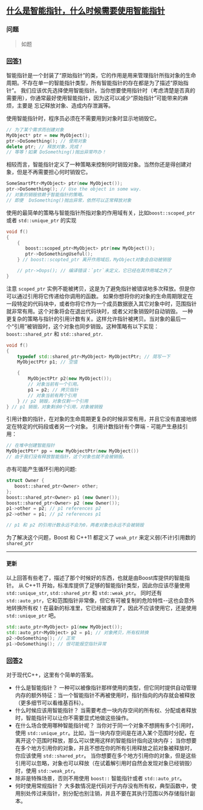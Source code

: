 ## [什么是智能指针，什么时候需要使用智能指针](https://stackoverflow.com/questions/106508/what-is-a-smart-pointer-and-when-should-i-use-one)
### 问题

> 如题

### [回答1](https://stackoverflow.com/a/106614)

智能指针是一个封装了“原始指针”的类，它的作用是用来管理指针所指对象的生命周期。不存在单一的智能指针类型，所有智能指针的存在都是为了描述“原始指针”。
我们应该优先选择使用智能指针。当你想要使用指针时（考虑清楚是否真的需要用），你通常最好使用智能指针，因为这可以减少“原始指针”可能带来的麻烦，主要是
忘记释放对象、造成内存泄漏等。

使用智能指针时，程序员必须在不需要用到对象时显示地销毁它。
```c++
// 为了某个需求而创建对象
MyObject* ptr = new MyObject(); 
ptr->DoSomething(); // 使用对象
delete ptr; // 释放对象，完成！
// 等等！如果 DoSomething()抛出异常咋办！
```
相较而言，智能指针定义了一种策略来控制何时销毁对象。当然你还是得创建对象，但是不再需要担心何时销毁它。
```c++
SomeSmartPtr<MyObject> ptr(new MyObject());
ptr->DoSomething(); // Use the object in some way.
// 对象的销毁依赖于智能指针的策略。
// 即便  DoSomething()抛出异常，依然可以正常释放对象
```
使用的最简单的策略与智能指针所指对象的作用域有关，比如`boost::scoped_ptr` 或者 `std::unique_ptr` 的实现
```c++
void f()
{
    {
       boost::scoped_ptr<MyObject> ptr(new MyObject());
       ptr->DoSomethingUseful();
    } // boost::scopted_ptr 离开作用域后，MyObject对象会自动被销毁

    // ptr->Oops(); // 编译错误：`ptr`未定义，它已经在其作用域之外了
}
```
注意 `scoped_ptr` 实例不能被拷贝，这是为了避免指针被错误地多次释放。但是你可以通过引用将它传递给你调用的函数。
如果你想将你的对象的生命周期限定在一段特定的代码块中，或者你将它作为一个成员数据嵌入其它对象中时，范围指针就非常有用。这个对象将会在退出代码块时，或者父对象销毁时自动销毁。
一种更复杂的策略与指针的引用计数有关。这样允许指针被拷贝。当对象的最后一个“引用”被销毁时，这个对象也同步销毁。这种策略有以下实现：`boost::shared_ptr` 和 `std::shared_ptr`.
```c++
void f()
{
    typedef std::shared_ptr<MyObject> MyObjectPtr; // 简写一下
    MyObjectPtr p1; // 空值

    {
        MyObjectPtr p2(new MyObject());
        // 对象当前有一个引用。
        p1 = p2; // 拷贝指针
        // 对象当前有两个引用
    } // p2 销毁，对象仅剩一个引用
} // p1 销毁，对象剩余0个引用，对象被销毁
```
引用计数的指针，在对象的生命周期更复杂的时候非常有用，并且它没有直接地绑定在特定的代码段或者另一个对象。
引用计数指针有个弊端 - 可能产生悬挂引用：
```c++
// 在堆中创建智能指针
MyObjectPtr* pp = new MyObjectPtr(new MyObject())
// 由于我们没有释放智能指针，这个对象也就不会被销毁。
```
亦有可能产生循环引用的问题:
```c++
struct Owner {
   boost::shared_ptr<Owner> other;
};
boost::shared_ptr<Owner> p1 (new Owner());
boost::shared_ptr<Owner> p2 (new Owner());
p1->other = p2; // p1 references p2
p2->other = p1; // p2 references p1

// p1 和 p2 的引用计数永远不会为0，两者对象也永远不会被销毁
```
为了解决这个问题，Boost 和 C++11 都定义了 `weak_ptr` 来定义弱(不计)引用数的 `shared_ptr`

----
#### 更新
以上回答有些老了，描述了那个时候好的东西，也就是由Boost库提供的智能指针。 从 C++11 开始，标准库提供了足够的智能指针类型，因此你应该尽量使用 `std::unique_str`, `std::shared_ptr` 和 `std::weak_ptr`。
同时还有 `std::auto_ptr`，它和范围指针非常像，但它有可被复制的危险特性--这也会意外地转换所有权！在最新的标准里，它已经被废弃了，因此不应该使用它，还是使用 `std::unique_ptr` 吧。
```c++
std::auto_ptr<MyObject> p1(new MyObject());
std::auto_ptr<MyObject> p2 = p1; // 对象拷贝，所有权转换
p2->DoSomething(); // 正常 
p1->DoSomething(); // 很可能报空指针异常
```

### [回答2](https://stackoverflow.com/a/30143936)
对于现代C++，这里有个简单的答案。
- 什么是智能指针？
一种可以被像指针那样使用的类型，但它同时提供自动管理内存的额外特征：当一个智能指针不再被使用时，指针指向的内存就会被释放（更多细节可以看维基百科）。
- 什么时候应该用智能指针？
当需要考虑一块内存空间的所有权、分配或者释放时，智能指针可以让你不需要显式地做这些操作。
- 在什么场合使用哪种智能指针呢？
当你对于同一个对象不想拥有多个引用时，使用 `std::unique_ptr`。比如，当一块内存空间是在进入某个范围时分配，在离开这个范围时释放，那么可以使用这样的智能指针指向这块内存；
当你想要在多个地方引用你的对象，并且不想在你的所有引用释放之前对象被释放时，你应该使用 `std::shared_ptr`。
当你想要在多个地方引用你的对象，但是这些引用可以忽略，对象也可以释放（在试着解引用时自然会发现对象已经销毁）时，使用 `std::weak_ptr`。
- 除非是特殊场景，否则不用使用 `boost::` 智能指针或者 `std::auto_ptr`。
- 何时使用常规指针？
大多数情况是代码对于内存没有所有权，典型函数中，使用别处传过来指针，别分配也别注销，并且不要在其执行范围以外存储指针副本。
